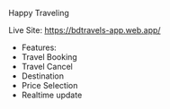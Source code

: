 Happy Traveling

Live Site: https://bdtravels-app.web.app/

- Features:
- Travel Booking
- Travel Cancel
- Destination 
- Price Selection
- Realtime update
